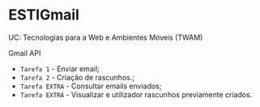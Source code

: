 # ESTIGmail

UC: Tecnologias para a Web e Ambientes Móveis (TWAM)

Gmail API

- `Tarefa 1` - Enviar email; 
- `Tarefa 2` - Criação de rascunhos.;
- `Tarefa EXTRA` - Consultar emails enviados;
- `Tarefa EXTRA` - Visualizar e utilizador rascunhos previamente criados.
